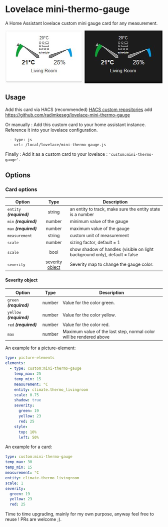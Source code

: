 # Lovelace mini-thermo-gauge

A Home Assistant lovelace custom mini gauge card for any measurement.

![mini thermo gauge light](https://github.com/radimkeseg/lovelace-mini-thermo-gauge/blob/main/images/mini-thermo-gauge-light.png)
![mini thermo gauge dark](https://github.com/radimkeseg/lovelace-mini-thermo-gauge/blob/main/images/mini-thermo-gauge-dark.png)


## Usage
Add this card via HACS (recommended)
[HACS custom repositories](https://hacs.xyz/docs/faq/custom_repositories) add https://github.com/radimkeseg/lovelace-mini-thermo-gauge

Or manually :
Add this custom card to your home assistant instance. Reference it into your lovelace configuration.
```
  - type: js
    url: /local/lovelace/mini-thermo-gauge.js
```

Finally :
Add it as a custom card to your lovelace : `'custom:mini-thermo-gauge'`.

## Options
### Card options
| **Option** | **Type** | **Description** |
|-|:-:|-|
| `entity` ***(required)*** | string | an entity to track, make sure the entity state is a number |
| `min` ***(required)*** | number | minimum value of the gauge |
| `max` ***(required)*** | number | maximum value of the gauge |
| `measurement` | string | custom unit of measurement |
| `scale` | number | sizing factor, default = 1 |
| `scale` | bool | show shadow of handles (visible on light background only), default = false |
| `severity` | [severity object](#severity-object) | Severity map to change the gauge color. |

#### Severity object
| **Option** | **Type** | **Description** |
|-|:-:|-|
| `green` ***(required)*** | number | Value for the color green.
| `yellow` ***(required)*** | number | Value for the color yellow.
| `red` ***(required)*** | number | Value for the color red.
| `max` | number | Maximum value of the last step, normal color will be rendered above


An example for a picture-element:
```yaml
type: picture-elements
elements:
  - type: custom:mini-thermo-gauge
    temp_max: 25
    temp_min: 15
    measurement: °C
    entity: climate.thermo_livingroom
    scale: 0.75
	shadow: true
    severity:
      green: 19
      yellow: 23
      red: 25
    style:
      top: 10%
      left: 50%
```

An example for a card:
```yaml
type: custom:mini-thermo-gauge
temp_max: 30
temp_min: 15
measurement: °C
entity: climate.thermo_livingroom
scale: 1
severity:
  green: 19
  yellow: 23
  red: 25
```

Time to time upgrading, mainly for my own purpose, anyway feel free to reuse ! 
PRs are welcome ;).
